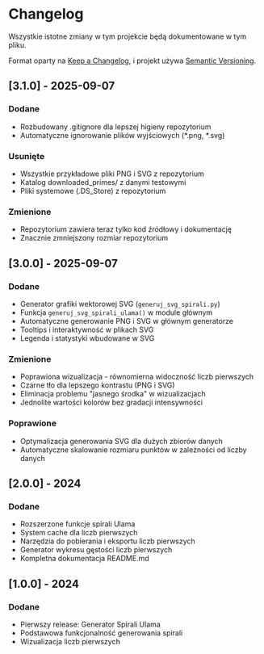 # Changelog

Wszystkie istotne zmiany w tym projekcie będą dokumentowane w tym pliku.

Format oparty na [Keep a Changelog](https://keepachangelog.com/en/1.0.0/),
i projekt używa [Semantic Versioning](https://semver.org/spec/v2.0.0.html).

## [3.1.0] - 2025-09-07

### Dodane
- Rozbudowany .gitignore dla lepszej higieny repozytorium
- Automatyczne ignorowanie plików wyjściowych (*.png, *.svg)

### Usunięte
- Wszystkie przykładowe pliki PNG i SVG z repozytorium
- Katalog downloaded_primes/ z danymi testowymi
- Pliki systemowe (.DS_Store) z repozytorium

### Zmienione
- Repozytorium zawiera teraz tylko kod źródłowy i dokumentację
- Znacznie zmniejszony rozmiar repozytorium

## [3.0.0] - 2025-09-07

### Dodane
- Generator grafiki wektorowej SVG (`generuj_svg_spirali.py`)
- Funkcja `generuj_svg_spirali_ulama()` w module głównym
- Automatyczne generowanie PNG i SVG w głównym generatorze
- Tooltips i interaktywność w plikach SVG
- Legenda i statystyki wbudowane w SVG

### Zmienione
- Poprawiona wizualizacja - równomierna widoczność liczb pierwszych
- Czarne tło dla lepszego kontrastu (PNG i SVG)
- Eliminacja problemu "jasnego środka" w wizualizacjach
- Jednolite wartości kolorów bez gradacji intensywności

### Poprawione
- Optymalizacja generowania SVG dla dużych zbiorów danych
- Automatyczne skalowanie rozmiaru punktów w zależności od liczby danych

## [2.0.0] - 2024

### Dodane
- Rozszerzone funkcje spirali Ulama
- System cache dla liczb pierwszych
- Narzędzia do pobierania i eksportu liczb pierwszych
- Generator wykresu gęstości liczb pierwszych
- Kompletna dokumentacja README.md

## [1.0.0] - 2024

### Dodane
- Pierwszy release: Generator Spirali Ulama
- Podstawowa funkcjonalność generowania spirali
- Wizualizacja liczb pierwszych